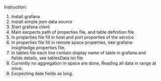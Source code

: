 Instruction:
1. Install grafana
2. Install simple json data source
3. Start grafana client
4. Main excpects path of properties file, and table definition file
5. In properties file fill in host and port properties of the service
6. In properties file fill in remote space properties, see grafana-insightedge.properties file.
7. In tables file each line contain display name of table in grafana and fields details, see tablesData.txt file
8. Currently no aggregation in space are done, Reading all data in range at once.
9. Excpecting date fields as long.
